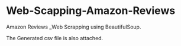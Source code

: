 # Web-Scapping-Amazon-Reviews
Amazon Reviews _Web Scrapping using BeautifulSoup.

The Generated csv file is also attached.
